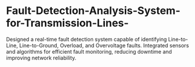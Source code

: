 # Fault-Detection-Analysis-System-for-Transmission-Lines-
Designed a real-time fault detection system capable of identifying Line-to-Line, Line-to-Ground, Overload, and Overvoltage faults. Integrated sensors and algorithms for efficient fault monitoring, reducing downtime and improving network reliability.
